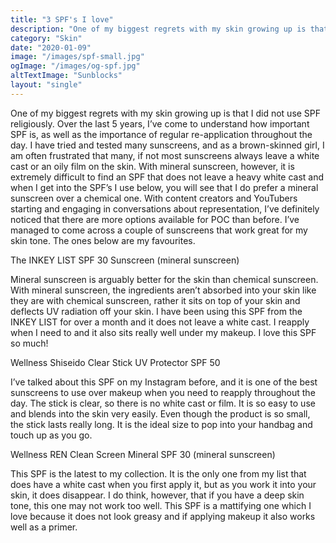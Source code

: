 ```yaml
---
title: "3 SPF's I love"
description: "One of my biggest regrets with my skin growing up is that I did not use SPF religiously. Over the last 5 years, I’ve come to understand how important SPF is, as well as the importance of regular re-application throughout the day. I have tried and tested many sunscreens, and as a brown-skinned girl, I am often frustrated that many, if not most sunscreens always leave a white cast or an oily film on the skin. With mineral sunscreen, however, it is extremely difficult to find an SPF that does not leave a heavy white cast and when I get into the SPF’s I use below, you will see that I do prefer a mineral sunscreen over a chemical one. With content creators and YouTubers starting and engaging in conversations about representation, I’ve definitely noticed that there are more options available for POC than before. I’ve managed to come across a couple of sunscreens that work great for my skin tone. The ones below are my favourites."
category: "Skin"
date: "2020-01-09"
image: "/images/spf-small.jpg"
ogImage: "/images/og-spf.jpg"
altTextImage: "Sunblocks"
layout: "single"
---
```


One of my biggest regrets with my skin growing up is that I did not use SPF religiously. Over the last 5 years, I’ve come to understand how important SPF is, as well as the importance of regular re-application throughout the day. I have tried and tested many sunscreens, and as a brown-skinned girl, I am often frustrated that many, if not most sunscreens always leave a white cast or an oily film on the skin. With mineral sunscreen, however, it is extremely difficult to find an SPF that does not leave a heavy white cast and when I get into the SPF’s I use below, you will see that I do prefer a mineral sunscreen over a chemical one. With content creators and YouTubers starting and engaging in conversations about representation, I’ve definitely noticed that there are more options available for POC than before. I’ve managed to come across a couple of sunscreens that work great for my skin tone. The ones below are my favourites.



The INKEY LIST SPF 30 Sunscreen (mineral sunscreen)

Mineral sunscreen is arguably better for the skin than chemical sunscreen. With mineral sunscreen, the ingredients aren’t absorbed into your skin like they are with chemical sunscreen, rather it sits on top of your skin and deflects UV radiation off your skin. I have been using this SPF from the INKEY LIST for over a month and it does not leave a white cast. I reapply when I need to and it also sits really well under my makeup. I love this SPF so much!

Wellness
Shiseido Clear Stick UV Protector SPF 50

I’ve talked about this SPF on my Instagram before, and it is one of the best sunscreens to use over makeup when you need to reapply throughout the day. The stick is clear, so there is no white cast or film. It is so easy to use and blends into the skin very easily. Even though the product is so small, the stick lasts really long. It is the ideal size to pop into your handbag and touch up as you go.

Wellness
REN Clean Screen Mineral SPF 30 (mineral sunscreen)

This SPF is the latest to my collection. It is the only one from my list that does have a white cast when you first apply it, but as you work it into your skin, it does disappear. I do think, however, that if you have a deep skin tone, this one may not work too well. This SPF is a mattifying one which I love because it does not look greasy and if applying makeup it also works well as a primer.

